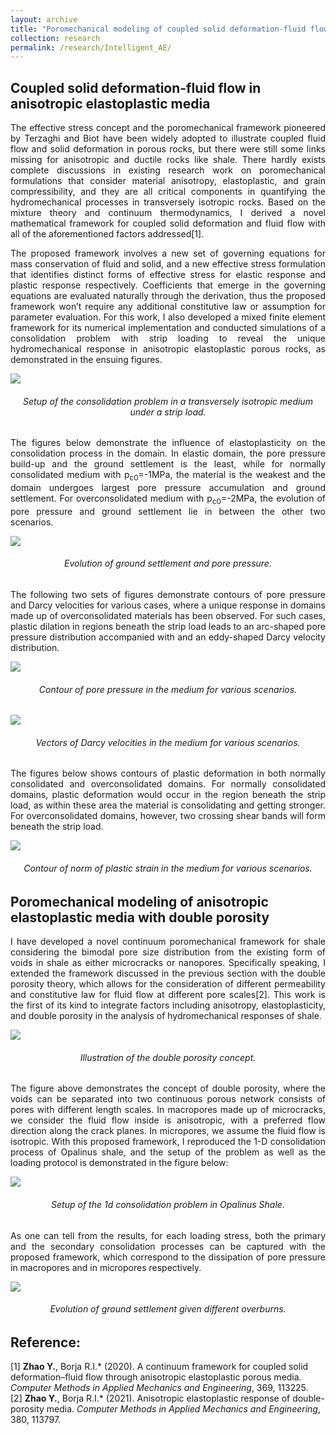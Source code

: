 ```yaml
---
layout: archive
title: "Poromechanical modeling of coupled solid deformation-fluid flow in shale"
collection: research
permalink: /research/Intelligent_AE/
---
```


## Coupled solid deformation-fluid flow in anisotropic elastoplastic media
<p align="justify">
The effective stress concept and the poromechanical framework pioneered by Terzaghi and Biot have been widely adopted to illustrate coupled fluid flow and solid deformation in porous rocks, but there were still some links missing for anisotropic and ductile rocks like shale. There hardly exists complete discussions in existing research work on poromechanical formulations that consider material anisotropy, elastoplastic, and grain compressibility, and they are all critical components in quantifying the hydromechanical processes in transversely isotropic rocks. Based on the mixture theory and continuum thermodynamics, I derived a novel mathematical framework for coupled solid deformation and fluid flow with all of the aforementioned factors addressed[1].  
</p> 
<p align="justify">
The proposed framework involves a new set of governing equations for mass conservation of fluid and solid, and a new effective stress formulation that identifies distinct forms of effective stress for elastic response and plastic response respectively. Coefficients that emerge in the governing equations are evaluated naturally through the derivation, thus the proposed framework won’t require any additional constitutive law or assumption for parameter evaluation. For this work, I also developed a mixed finite element framework for its numerical implementation and conducted simulations of a consolidation problem with strip loading to reveal the unique hydromechanical response in anisotropic elastoplastic porous rocks, as demonstrated in the ensuing figures.   
</p>

<img src="/images/SP_1.PNG"/>  
<h6 align="center">Setup of the consolidation problem in a transversely isotropic medium under a strip load.  
</h6>

<p align="justify">
The figures below demonstrate the influence of elastoplasticity on the consolidation process in the domain. In elastic domain, the pore pressure build-up and the ground settlement is the least, while for normally consolidated medium with p<sub>c0</sub>=-1MPa, the material is the weakest and the domain undergoes largest pore pressure accumulation and ground settlement. For overconsolidated medium with p<sub>c0</sub>=-2MPa, the evolution of pore pressure and ground settlement lie in between the other two scenarios.  
</p>

<img src="/images/SP_2.jpg"/>  
<h6 align="center">Evolution of ground settlement and pore pressure.  
</h6>

<p align="justify">
The following two sets of figures demonstrate contours of pore pressure and Darcy velocities for various cases, where a unique response in domains made up of  overconsolidated materials has been observed. For such cases, plastic dilation in regions beneath the strip load leads to an arc-shaped pore pressure distribution accompanied with and an eddy-shaped Darcy velocity distribution.   
</p>

<img src="/images/SP_3.PNG"/>  
<h6 align="center">Contour of pore pressure in the medium for various scenarios.  
</h6>

<img src="/images/SP_4.PNG"/>  
<h6 align="center">Vectors of Darcy velocities in the medium for various scenarios.   
</h6>

<p align="justify">
The figures below shows contours of plastic deformation in both normally consolidated and overconsolidated domains. For normally consolidated domains, plastic deformation would occur in the region beneath the strip load, as within these area the material is consolidating and getting stronger. For overconsolidated domains, however, two crossing shear bands will form beneath the strip load.
</p>

<img src="/images/SP_5.PNG"/>  
<h6 align="center">Contour of norm of plastic strain in the medium for various scenarios.   
</h6>

## Poromechanical modeling of anisotropic elastoplastic media with double porosity
<p align="justify">
I have developed a novel continuum poromechanical framework for shale considering the bimodal pore size distribution from the existing form of voids in shale as either microcracks or nanopores. Specifically speaking, I extended the framework discussed in the previous section with the double porosity theory, which allows for the consideration of different permeability and constitutive law for fluid flow at different pore scales[2]. This work is the first of its kind to integrate factors including anisotropy, elastoplasticity, and double porosity in the analysis of hydromechanical responses of shale. 
</p>
<img src="/images/DP_illu.jpg"/>  
<h6 align="center">Illustration of the double porosity concept.   
</h6>
<p align="justify">
The figure above demonstrates the concept of double porosity, where the voids can be separated into two continuous porous network consists of pores with different length scales. In macropores made up of microcracks, we consider the fluid flow inside is anisotropic, with a preferred flow direction along the crack planes. In micropores, we assume the fluid flow is isotropic. With this proposed framework, I reproduced the 1-D consolidation process of Opalinus shale, and the setup of the problem as well as the loading protocol is demonstrated in the figure below:  
</p>
<img src="/images/DP_1.jpg"/>  
<h6 align="center">Setup of the 1d consolidation problem in Opalinus Shale.   
</h6>
<p align="justify">
As one can tell from the results, for each loading stress, both the primary and the secondary consolidation processes can be captured with the proposed framework, which correspond to the dissipation of pore pressure in macropores and in micropores respectively.  
</p>
<img src="/images/DP_2.PNG"/>  
<h6 align="center">Evolution of ground settlement given different overburns.   
</h6>

## Reference:
\[1\] <b>Zhao Y.</b>, Borja R.I.\* (2020). A continuum framework for coupled solid deformation–fluid flow through anisotropic elastoplastic porous media. <i>Computer Methods in Applied Mechanics and Engineering</i>, 369, 113225.  <br>
\[2\] <b>Zhao Y.</b>, Borja R.I.\* (2021). Anisotropic elastoplastic response of double-porosity media. <i>Computer Methods in Applied Mechanics and Engineering</i>, 380, 113797.
